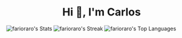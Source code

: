 <h1 align="center">Hi 👋, I'm Carlos</h1>

![farioraro's Stats](https://github-readme-stats.vercel.app/api?username=farioraro&theme=dark&show_icons=true&hide_border=false&count_private=true)
![farioraro's Streak](https://github-readme-streak-stats.herokuapp.com/?user=farioraro&theme=dark&hide_border=false)
![farioraro's Top Languages](https://github-readme-stats.vercel.app/api/top-langs/?username=farioraro&theme=dark&show_icons=true&hide_border=false&layout=compact)
